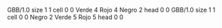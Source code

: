 <gs-board without-header> GBB/1.0
size 1 1
cell 0 0 Verde 4 Rojo 4 Negro 2 
head 0 0
 </gs-board>
<gs-board without-header> GBB/1.0
size 1 1
cell 0 0 Negro 2 Verde 5 Rojo 5 
head 0 0
 </gs-board>